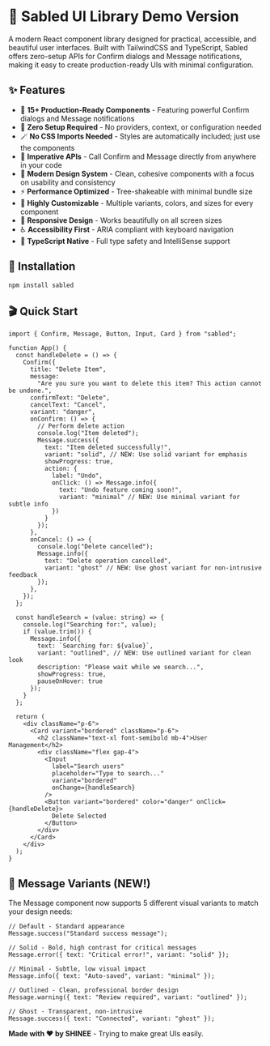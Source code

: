 # 🎨 Sabled UI Library Demo Version

A modern React component library designed for practical, accessible, and beautiful user interfaces. Built with TailwindCSS and TypeScript, Sabled offers zero-setup APIs for Confirm dialogs and Message notifications, making it easy to create production-ready UIs with minimal configuration.

## ✨ Features

- 🎯 **15+ Production-Ready Components** - Featuring powerful Confirm dialogs and Message notifications
- 🚀 **Zero Setup Required** - No providers, context, or configuration needed
- 🪄 **No CSS Imports Needed** - Styles are automatically included; just use the components
- 💬 **Imperative APIs** - Call Confirm and Message directly from anywhere in your code
- 🎨 **Modern Design System** - Clean, cohesive components with a focus on usability and consistency
- ⚡ **Performance Optimized** - Tree-shakeable with minimal bundle size
- 🔧 **Highly Customizable** - Multiple variants, colors, and sizes for every component
- 📱 **Responsive Design** - Works beautifully on all screen sizes
- ♿ **Accessibility First** - ARIA compliant with keyboard navigation
- 💪 **TypeScript Native** - Full type safety and IntelliSense support

## 🚀 Installation

```bash
npm install sabled
```

## 🎬 Quick Start

```tsx
import { Confirm, Message, Button, Input, Card } from "sabled";

function App() {
  const handleDelete = () => {
    Confirm({
      title: "Delete Item",
      message:
        "Are you sure you want to delete this item? This action cannot be undone.",
      confirmText: "Delete",
      cancelText: "Cancel",
      variant: "danger",
      onConfirm: () => {
        // Perform delete action
        console.log("Item deleted");
        Message.success({
          text: "Item deleted successfully!",
          variant: "solid", // NEW: Use solid variant for emphasis
          showProgress: true,
          action: {
            label: "Undo",
            onClick: () => Message.info({
              text: "Undo feature coming soon!",
              variant: "minimal" // NEW: Use minimal variant for subtle info
            })
          }
        });
      },
      onCancel: () => {
        console.log("Delete cancelled");
        Message.info({
          text: "Delete operation cancelled",
          variant: "ghost" // NEW: Use ghost variant for non-intrusive feedback
        });
      },
    });
  };

  const handleSearch = (value: string) => {
    console.log("Searching for:", value);
    if (value.trim()) {
      Message.info({
        text: `Searching for: ${value}`,
        variant: "outlined", // NEW: Use outlined variant for clean look
        description: "Please wait while we search...",
        showProgress: true,
        pauseOnHover: true
      });
    }
  };

  return (
    <div className="p-6">
      <Card variant="bordered" className="p-6">
        <h2 className="text-xl font-semibold mb-4">User Management</h2>
        <div className="flex gap-4">
          <Input
            label="Search users"
            placeholder="Type to search..."
            variant="bordered"
            onChange={handleSearch}
          />
          <Button variant="bordered" color="danger" onClick={handleDelete}>
            Delete Selected
          </Button>
        </div>
      </Card>
    </div>
  );
}
```

## 🎨 Message Variants (NEW!)

The Message component now supports 5 different visual variants to match your design needs:

```tsx
// Default - Standard appearance
Message.success("Standard success message");

// Solid - Bold, high contrast for critical messages
Message.error({ text: "Critical error!", variant: "solid" });

// Minimal - Subtle, low visual impact
Message.info({ text: "Auto-saved", variant: "minimal" });

// Outlined - Clean, professional border design
Message.warning({ text: "Review required", variant: "outlined" });

// Ghost - Transparent, non-intrusive
Message.success({ text: "Connected", variant: "ghost" });
```

**Made with ❤️ by SHINEE** - Trying to make great UIs easily.
